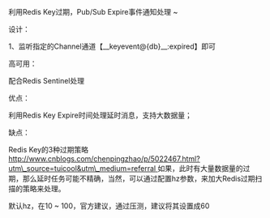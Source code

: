 利用Redis Key过期，Pub/Sub Expire事件通知处理 ~

设计：

1、监听指定的Channel通道【\_\_keyevent@{db}\_\_:expired】即可

高可用：

配合Redis Sentinel处理

优点：

利用Redis Key Expire时间处理延时消息，支持大数据量；

缺点：

Redis Key的3种过期策略[http://www.cnblogs.com/chenpingzhao/p/5022467.html?utm\_source=tuicool&utm\_medium=referral ](https://www.gitbook.com/book/liaomengge1/rpc/edit#/edit/master/chang-jian-de-xiang-mu-she-ji/yan-shi-ren-wu-chu-li/mq-dledlq.md?_k=zo8z3i "abc")如果，此时有大量数据量的过期，那么延时任务可能不精确，当然，可以通过配置hz参数，来加大Redis过期扫描的策略来处理。

默认hz，在10 ~ 100，官方建议，通过压测，建议将其设置成60

